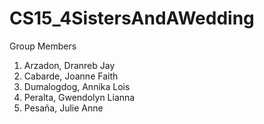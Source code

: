 # CS15_4SistersAndAWedding
Group Members

1. Arzadon, Dranreb Jay
2. Cabarde, Joanne Faith
3. Dumalogdog, Annika Lois
4. Peralta, Gwendolyn Lianna
5. Pesaña, Julie Anne

